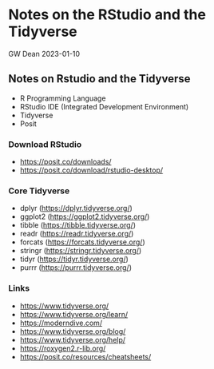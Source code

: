 Notes on the RStudio and the Tidyverse
================
GW Dean
2023-01-10

## Notes on Rstudio and the Tidyverse

-   R Programming Language
-   RStudio IDE (Integrated Development Environment)
-   Tidyverse
-   Posit

### Download RStudio

-   <https://posit.co/downloads/>
-   <https://posit.co/download/rstudio-desktop/>

### Core Tidyverse

-   dplyr (<https://dplyr.tidyverse.org/>)
-   ggplot2 (<https://ggplot2.tidyverse.org/>)
-   tibble (<https://tibble.tidyverse.org/>)
-   readr (<https://readr.tidyverse.org/>)
-   forcats (<https://forcats.tidyverse.org/>)
-   stringr (<https://stringr.tidyverse.org/>)
-   tidyr (<https://tidyr.tidyverse.org/>)
-   purrr (<https://purrr.tidyverse.org/>)

### Links

-   <https://www.tidyverse.org/>
-   <https://www.tidyverse.org/learn/>
-   <https://moderndive.com/>
-   <https://www.tidyverse.org/blog/>
-   <https://www.tidyverse.org/help/>
-   <https://roxygen2.r-lib.org/>
-   <https://posit.co/resources/cheatsheets/>

